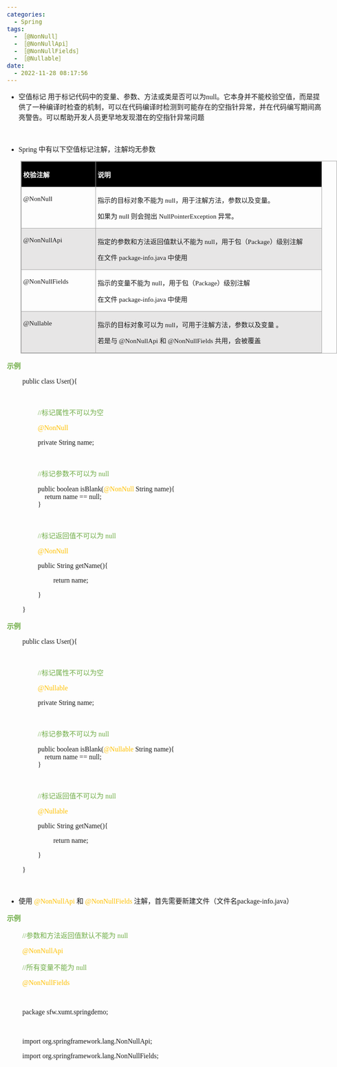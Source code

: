 ```yaml
---
categories:
  - Spring
tags:
  - ［@NonNull］
  - ［@NonNullApi］
  - ［@NonNullFields］
  - ［@Nullable］
date:
  - 2022-11-28 08:17:56
---
```


<body lang=zh-CN style='font-family:"Microsoft YaHei UI";font-size:12.0pt'>
<!--StartFragment-->

<div style='direction:ltr;border-width:100%'>

<div style='direction:ltr;margin-top:0in;margin-left:0in;width:7.6687in'>

<div style='direction:ltr;margin-top:0in;margin-left:0in;width:7.6687in'>

<ul type=disc style='direction:ltr;unicode-bidi:embed;margin-top:0in;
 margin-bottom:0in'>
 <li style='margin-top:0;margin-bottom:0;vertical-align:middle'><span
     style='font-family:"Microsoft YaHei UI";font-size:12.0pt' lang=zh-CN>空值标记</span><span
     style='font-family:"Comic Sans MS";font-size:12.0pt' lang=en-US> </span><span
     style='font-family:"Microsoft YaHei UI";font-size:12.0pt' lang=zh-CN>用于标记代码中的变量、参数、方法或类是否可以为</span><span
     style='font-family:"Comic Sans MS";font-size:12.0pt' lang=zh-CN>null</span><span
     style='font-family:"Microsoft YaHei UI";font-size:12.0pt' lang=zh-CN>。它本身并不能校验空值，而是提供了一种编译时检查的机制，可以在代码编译时检测到可能存在的空指针异常，并在代码编写期间高亮警告。可以帮助开发人员更早地发现潜在的空指针异常问题</span></li>
</ul>

<p style='margin-left:.375in;font-family:"Comic Sans MS";font-size:
12.0pt'>&nbsp;</p>

<ul type=disc style='direction:ltr;unicode-bidi:embed;margin-top:0in;
 margin-bottom:0in'>
 <li style='margin-top:0;margin-bottom:0;vertical-align:middle'><span
     style='font-family:"Comic Sans MS";font-size:12.0pt' lang=en-US>Spring </span><span
     style='font-family:"Microsoft YaHei UI";font-size:12.0pt' lang=zh-CN>中有以下空值标记注解，注解均无参数</span></li>
</ul>

<div style='direction:ltr'>

<table border=1 cellpadding=0 cellspacing=0 valign=top style='direction:ltr;
 border-collapse:collapse;border-style:solid;border-color:#A3A3A3;border-width:
 1pt;margin-left:.3333in' title="" summary="">
 <tr>
  <td style='border-style:solid;border-color:#A3A3A3;border-width:1pt;
  background-color:black;vertical-align:top;width:1.7083in;padding:2.0pt 3.0pt 2.0pt 3.0pt'>
  <p style='font-family:"Microsoft YaHei UI";font-size:11.5pt;
  color:white'><span style='font-weight:bold'>校验注解</span></p>
  </td>
  <td style='border-style:solid;border-color:#A3A3A3;border-width:1pt;
  background-color:black;vertical-align:top;width:5.3881in;padding:2.0pt 3.0pt 2.0pt 3.0pt'>
  <p style='font-family:"Microsoft YaHei UI";font-size:11.5pt;
  color:white'><span style='font-weight:bold'>说明</span></p>
  </td>
 </tr>
 <tr>
  <td style='border-style:solid;border-color:#A3A3A3;border-width:1pt;
  vertical-align:top;width:1.7083in;padding:2.0pt 3.0pt 2.0pt 3.0pt'>
  <p style='font-family:"Comic Sans MS";font-size:11.5pt'>@NonNull</p>
  </td>
  <td style='border-style:solid;border-color:#A3A3A3;border-width:1pt;
  vertical-align:top;width:5.3881in;padding:2.0pt 3.0pt 2.0pt 3.0pt'>
  <p style='font-size:11.5pt'><span style='font-family:"Microsoft YaHei UI"'>指示的目标对象不能为</span><span
  style='font-family:"Comic Sans MS"'> null</span><span style='font-family:
  "Microsoft YaHei UI"'>，用于注解方法，参数以及变量。</span></p>
  <p style='font-size:11.5pt'><span style='font-family:"Microsoft YaHei UI"'
  lang=zh-CN>如果为</span><span style='font-family:"Comic Sans MS"' lang=en-US> </span><span
  style='font-family:"Comic Sans MS"' lang=zh-CN>null</span><span
  style='font-family:"Comic Sans MS"' lang=en-US> </span><span
  style='font-family:"Microsoft YaHei UI"' lang=zh-CN>则会抛出</span><span
  style='font-family:"Comic Sans MS"' lang=en-US> </span><span
  style='font-family:"Comic Sans MS"' lang=zh-CN>NullPointerException</span><span
  style='font-family:"Comic Sans MS"' lang=en-US> </span><span
  style='font-family:"Microsoft YaHei UI"' lang=zh-CN>异常。</span></p>
  </td>
 </tr>
 <tr>
  <td style='border-style:solid;border-color:#A3A3A3;border-width:1pt;
  background-color:#E7E6E6;vertical-align:top;width:1.7083in;padding:2.0pt 3.0pt 2.0pt 3.0pt'>
  <p style='font-family:"Comic Sans MS";font-size:11.5pt'>@NonNullApi</p>
  </td>
  <td style='border-style:solid;border-color:#A3A3A3;border-width:1pt;
  background-color:#E7E6E6;vertical-align:top;width:5.3881in;padding:2.0pt 3.0pt 2.0pt 3.0pt'>
  <p style='font-size:11.5pt'><span style='font-family:"Microsoft YaHei UI"'>指定的参数和方法返回值默认不能为</span><span
  style='font-family:"Comic Sans MS"'> null</span><span style='font-family:
  "Microsoft YaHei UI"'>，用于包（</span><span style='font-family:"Comic Sans MS"'>Package</span><span
  style='font-family:"Microsoft YaHei UI"'>）级别注解</span></p>
  <p style='font-size:11.5pt'><span style='font-family:"Microsoft YaHei UI"'
  lang=zh-CN>在文</span><span style='font-family:微软雅黑' lang=zh-CN>件</span><span
  style='font-family:"Comic Sans MS"' lang=en-US> </span><span
  style='font-family:"Comic Sans MS"' lang=zh-CN>package-info.java</span><span
  style='font-family:"Comic Sans MS"' lang=en-US> </span><span
  style='font-family:微软雅黑' lang=zh-CN>中使用</span></p>
  </td>
 </tr>
 <tr>
  <td style='border-style:solid;border-color:#A3A3A3;border-width:1pt;
  vertical-align:top;width:1.7083in;padding:2.0pt 3.0pt 2.0pt 3.0pt'>
  <p style='font-family:"Comic Sans MS";font-size:11.5pt'>@NonNullFields</p>
  </td>
  <td style='border-style:solid;border-color:#A3A3A3;border-width:1pt;
  vertical-align:top;width:5.3881in;padding:2.0pt 3.0pt 2.0pt 3.0pt'>
  <p style='font-size:11.5pt'><span style='font-family:"Microsoft YaHei UI"'>指示的变量不能为</span><span
  style='font-family:"Comic Sans MS"'> null</span><span style='font-family:
  "Microsoft YaHei UI"'>，用于包（</span><span style='font-family:"Comic Sans MS"'>Package</span><span
  style='font-family:"Microsoft YaHei UI"'>）级别注解</span></p>
  <p style='font-size:11.5pt'><span style='font-family:"Microsoft YaHei UI"'
  lang=zh-CN>在文件</span><span style='font-family:"Comic Sans MS"' lang=en-US> </span><span
  style='font-family:"Comic Sans MS"' lang=zh-CN>package-info.java</span><span
  style='font-family:"Comic Sans MS"' lang=en-US> </span><span
  style='font-family:"Microsoft YaHei UI"' lang=zh-CN>中使用</span></p>
  </td>
 </tr>
 <tr>
  <td style='border-style:solid;border-color:#A3A3A3;border-width:1pt;
  background-color:#E7E6E6;vertical-align:top;width:1.7083in;padding:2.0pt 3.0pt 2.0pt 3.0pt'>
  <p style='font-family:"Comic Sans MS";font-size:11.5pt'>@Nullable</p>
  </td>
  <td style='border-style:solid;border-color:#A3A3A3;border-width:1pt;
  background-color:#E7E6E6;vertical-align:top;width:5.3881in;padding:2.0pt 3.0pt 2.0pt 3.0pt'>
  <p style='font-size:11.5pt'><span style='font-family:"Microsoft YaHei UI"'>指示的目标对象可以为</span><span
  style='font-family:"Comic Sans MS"'> null</span><span style='font-family:
  "Microsoft YaHei UI"'>，可用于注解方法，参数以及变量 。</span></p>
  <p style='font-size:11.5pt'><span style='font-family:"Microsoft YaHei UI"'>若是与</span><span
  style='font-family:"Comic Sans MS"'> @NonNullApi </span><span
  style='font-family:"Microsoft YaHei UI"'>和</span><span style='font-family:
  "Comic Sans MS"'> @NonNullFields </span><span style='font-family:"Microsoft YaHei UI"'>共用，会被覆盖</span></p>
  </td>
 </tr>
</table>

</div>

<p style='font-family:"Microsoft YaHei UI";font-size:12.0pt;
color:#70AD47'><span style='font-weight:bold'>示例</span></p>

<p style='margin-left:.375in;font-family:"Comic Sans MS";font-size:
12.0pt' lang=en-US>public class User(){</p>

<p style='margin-left:.75in;font-family:"Comic Sans MS";font-size:
12.0pt' lang=en-US>&nbsp;</p>

<p style='margin-left:.75in;font-size:12.0pt;color:#70AD47'><span
style='font-family:"Comic Sans MS"' lang=en-US>//</span><span style='font-family:
"Microsoft YaHei UI"' lang=zh-CN>标记属性不可以为空</span></p>

<p style='margin-left:.75in;font-family:"Comic Sans MS";font-size:
12.0pt;color:#FFC000'>@NonNull</p>

<p style='margin-left:.75in;font-family:"Comic Sans MS";font-size:
12.0pt'><span lang=zh-CN>private String </span><span lang=en-US>name</span><span
lang=zh-CN>;</span></p>

<p style='margin-left:.75in;font-family:"Comic Sans MS";font-size:
12.0pt;color:#70AD47'>&nbsp;</p>

<p style='margin-left:.75in;font-size:12.0pt;color:#70AD47'><span
style='font-family:"Comic Sans MS"' lang=en-US>//</span><span style='font-family:
"Microsoft YaHei UI"' lang=zh-CN>标记参数不可以为</span><span style='font-family:"Comic Sans MS"'
lang=en-US> null</span></p>

<p style='margin-left:.75in;font-family:"Comic Sans MS";font-size:
12.0pt'><span lang=zh-CN>public</span><span lang=en-US> </span><span
lang=zh-CN>boolean</span><span lang=en-US> </span><span lang=zh-CN>isBlank(</span><span
style='color:#FFC000' lang=zh-CN>@NonNull </span><span lang=en-US>String name</span><span
lang=zh-CN>){<br>
<span style='mso-spacerun:yes'>    </span>return</span><span lang=en-US> name
== null</span><span lang=zh-CN>;<br>
}</span></p>

<p style='margin-left:.75in;font-family:"Comic Sans MS";font-size:
12.0pt'>&nbsp;</p>

<p style='margin-left:.75in;font-size:12.0pt;color:#70AD47'><span
style='font-family:"Comic Sans MS"' lang=en-US>//</span><span style='font-family:
"Microsoft YaHei UI"' lang=zh-CN>标记返回值不可以为</span><span style='font-family:"Comic Sans MS"'
lang=en-US> null</span></p>

<p style='margin-left:.75in;font-family:"Comic Sans MS";font-size:
12.0pt;color:#FFC000'>@NonNull</p>

<p style='margin-left:.75in;font-family:"Comic Sans MS";font-size:
12.0pt'><span lang=zh-CN>public</span><span lang=en-US> </span><span
lang=zh-CN>String </span><span lang=en-US>getName(){</span></p>

<p style='margin-left:1.125in;font-family:"Comic Sans MS";
font-size:12.0pt' lang=en-US>return name;</p>

<p style='margin-left:.75in;font-family:"Comic Sans MS";font-size:
12.0pt'>}</p>

<p style='margin-left:.375in;font-family:"Comic Sans MS";font-size:
12.0pt' lang=en-US>}</p>

<p style='font-family:"Microsoft YaHei UI";font-size:12.0pt;
color:#70AD47'><span style='font-weight:bold'>示例</span></p>

<p style='margin-left:.375in;font-family:"Comic Sans MS";font-size:
12.0pt' lang=en-US>public class User(){</p>

<p style='margin-left:.75in;font-family:"Comic Sans MS";font-size:
12.0pt' lang=en-US>&nbsp;</p>

<p style='margin-left:.75in;font-size:12.0pt;color:#70AD47'><span
style='font-family:"Comic Sans MS"' lang=en-US>//</span><span style='font-family:
"Microsoft YaHei UI"' lang=zh-CN>标记属性不可以为空</span></p>

<p style='margin-left:.75in;font-family:"Comic Sans MS";font-size:
12.0pt;color:#FFC000'>@Nullable</p>

<p style='margin-left:.75in;font-family:"Comic Sans MS";font-size:
12.0pt'><span lang=zh-CN>private String </span><span lang=en-US>name</span><span
lang=zh-CN>;</span></p>

<p style='margin-left:.75in;font-family:"Comic Sans MS";font-size:
12.0pt;color:#70AD47'>&nbsp;</p>

<p style='margin-left:.75in;font-size:12.0pt;color:#70AD47'><span
style='font-family:"Comic Sans MS"' lang=en-US>//</span><span style='font-family:
"Microsoft YaHei UI"' lang=zh-CN>标记参数不可以为</span><span style='font-family:"Comic Sans MS"'
lang=en-US> null</span></p>

<p style='margin-left:.75in;font-family:"Comic Sans MS";font-size:
12.0pt'><span lang=zh-CN>public</span><span lang=en-US> </span><span
lang=zh-CN>boolean</span><span lang=en-US> </span><span lang=zh-CN>isBlank(</span><span
style='color:#FFC000' lang=zh-CN>@Nullable </span><span lang=en-US>String name</span><span
lang=zh-CN>){<br>
<span style='mso-spacerun:yes'>    </span>return</span><span lang=en-US> name
== null</span><span lang=zh-CN>;<br>
}</span></p>

<p style='margin-left:.75in;font-family:"Comic Sans MS";font-size:
12.0pt'>&nbsp;</p>

<p style='margin-left:.75in;font-size:12.0pt;color:#70AD47'><span
style='font-family:"Comic Sans MS"' lang=en-US>//</span><span style='font-family:
"Microsoft YaHei UI"' lang=zh-CN>标记返回值不可以为</span><span style='font-family:"Comic Sans MS"'
lang=en-US> null</span></p>

<p style='margin-left:.75in;font-family:"Comic Sans MS";font-size:
12.0pt;color:#FFC000'>@Nullable</p>

<p style='margin-left:.75in;font-family:"Comic Sans MS";font-size:
12.0pt'><span lang=zh-CN>public</span><span lang=en-US> </span><span
lang=zh-CN>String </span><span lang=en-US>getName(){</span></p>

<p style='margin-left:1.125in;font-family:"Comic Sans MS";
font-size:12.0pt' lang=en-US>return name;</p>

<p style='margin-left:.75in;font-family:"Comic Sans MS";font-size:
12.0pt'>}</p>

<p style='margin-left:.375in;font-family:"Comic Sans MS";font-size:
12.0pt' lang=en-US>}</p>

<p style='font-family:"Comic Sans MS";font-size:12.0pt' lang=en-US>&nbsp;</p>

<ul type=disc style='direction:ltr;unicode-bidi:embed;margin-top:0in;
 margin-bottom:0in'>
 <li style='margin-top:0;margin-bottom:0;vertical-align:middle'><span
     style='font-family:"Microsoft YaHei UI";font-size:12.0pt' lang=zh-CN>使用</span><span
     style='font-family:"Comic Sans MS";font-size:12.0pt' lang=en-US> </span><span
     style='font-family:"Comic Sans MS";font-size:12.0pt;color:#FFC000'
     lang=zh-CN>@NonNullApi</span><span style='font-family:"Comic Sans MS";
     font-size:12.0pt;color:#FFC000' lang=en-US> </span><span style='font-family:
     "Microsoft YaHei UI";font-size:12.0pt' lang=zh-CN>和</span><span
     style='font-family:"Comic Sans MS";font-size:12.0pt;color:#FFC000'
     lang=en-US> </span><span style='font-family:"Comic Sans MS";font-size:
     12.0pt;color:#FFC000' lang=zh-CN>@NonNullFields</span><span
     style='font-family:"Comic Sans MS";font-size:12.0pt;color:#FFC000'
     lang=en-US> </span><span style='font-family:"Microsoft YaHei UI";
     font-size:12.0pt' lang=zh-CN>注解，首先需要新建文件（文件名</span><span style='font-family:
     "Comic Sans MS";font-size:12.0pt' lang=zh-CN>package-info.java</span><span
     style='font-family:"Microsoft YaHei UI";font-size:12.0pt' lang=zh-CN>）</span></li>
</ul>

<p style='font-family:"Microsoft YaHei UI";font-size:12.0pt;
color:#70AD47'><span style='font-weight:bold'>示例</span></p>

<p style='margin-left:.375in;font-size:12.0pt;color:#70AD47'><span
style='font-family:"Comic Sans MS"' lang=en-US>//</span><span style='font-family:
"Microsoft YaHei UI"' lang=zh-CN>参数和方法返回值默认不能为</span><span style='font-family:
"Comic Sans MS"' lang=zh-CN> null</span></p>

<p style='margin-left:.375in;font-family:"Comic Sans MS";font-size:
12.0pt;color:#FFC000'>@NonNullApi</p>

<p style='margin-left:.375in;font-size:12.0pt;color:#70AD47'><span
style='font-family:"Comic Sans MS"' lang=en-US>//</span><span style='font-family:
"Microsoft YaHei UI"' lang=zh-CN>所有变量不能为</span><span style='font-family:"Comic Sans MS"'
lang=zh-CN> null</span></p>

<p style='margin-left:.375in;font-family:"Comic Sans MS";font-size:
12.0pt;color:#FFC000'>@NonNullFields</p>

<p style='margin-left:.375in;font-family:"Comic Sans MS";font-size:
12.0pt'>&nbsp;</p>

<p style='margin-left:.375in;font-family:"Comic Sans MS";font-size:
12.0pt'>package sfw.xumt.springdemo;</p>

<p style='margin-left:.375in;font-family:"Comic Sans MS";font-size:
12.0pt'>&nbsp;</p>

<p style='margin-left:.375in;font-family:"Comic Sans MS";font-size:
12.0pt'>import org.springframework.lang.NonNullApi;</p>

<p style='margin-left:.375in;font-family:"Comic Sans MS";font-size:
12.0pt'>import org.springframework.lang.NonNullFields;</p>

<p style='font-family:"Comic Sans MS";font-size:12.0pt' lang=en-US>&nbsp;</p>

</div>

</div>

</div>

<!--EndFragment-->
</body>
